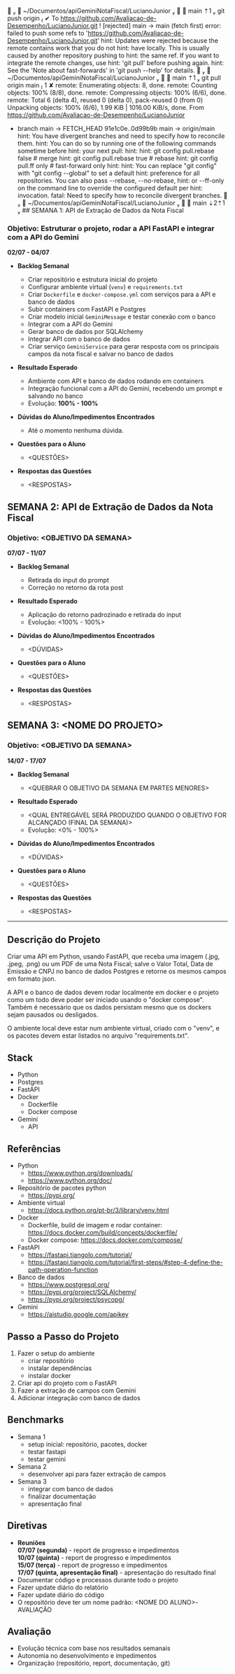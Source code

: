     ~/Documentos/apiGeminiNotaFiscal/LucianoJunior    main ⇡1  git push origin                                                                                        ✔ 
To https://github.com/Avaliacao-de-Desempenho/LucianoJunior.git
 ! [rejected]        main -> main (fetch first)
error: failed to push some refs to 'https://github.com/Avaliacao-de-Desempenho/LucianoJunior.git'
hint: Updates were rejected because the remote contains work that you do not
hint: have locally. This is usually caused by another repository pushing to
hint: the same ref. If you want to integrate the remote changes, use
hint: 'git pull' before pushing again.
hint: See the 'Note about fast-forwards' in 'git push --help' for details.
    ~/Documentos/apiGeminiNotaFiscal/LucianoJunior    main ⇡1  git pull origin main                                                                                 1 ✘ 
remote: Enumerating objects: 8, done.
remote: Counting objects: 100% (8/8), done.
remote: Compressing objects: 100% (6/6), done.
remote: Total 6 (delta 4), reused 0 (delta 0), pack-reused 0 (from 0)
Unpacking objects: 100% (6/6), 1.99 KiB | 1016.00 KiB/s, done.
From https://github.com/Avaliacao-de-Desempenho/LucianoJunior
 * branch            main       -> FETCH_HEAD
   91e1c0e..0d99b9b  main       -> origin/main
hint: You have divergent branches and need to specify how to reconcile them.
hint: You can do so by running one of the following commands sometime before
hint: your next pull:
hint:
hint:   git config pull.rebase false  # merge
hint:   git config pull.rebase true   # rebase
hint:   git config pull.ff only       # fast-forward only
hint:
hint: You can replace "git config" with "git config --global" to set a default
hint: preference for all repositories. You can also pass --rebase, --no-rebase,
hint: or --ff-only on the command line to override the configured default per
hint: invocation.
fatal: Need to specify how to reconcile divergent branches.
    ~/Documentos/apiGeminiNotaFiscal/LucianoJunior    main ⇣2⇡1    ## SEMANA 1: API de Extração de Dados da Nota Fiscal
### Objetivo: Estruturar o projeto, rodar a API FastAPI e integrar com a API do Gemini
**02/07 - 04/07**
- **Backlog Semanal**
    - Criar repositório e estrutura inicial do projeto
    - Configurar ambiente virtual (`venv`) e `requirements.txt`
    - Criar `Dockerfile` e `docker-compose.yml` com serviços para a API e banco de dados
    - Subir containers com FastAPI e Postgres
    - Criar modelo inicial `GeminiMessage` e testar conexão com o banco
    - Integrar com a API do Gemini
    - Gerar banco de dados por SQLAlchemy
    - Integrar API com o banco de dados
    - Criar serviço `GeminiService` para gerar resposta com os principais campos da nota fiscal e salvar no banco de dados

- **Resultado Esperado**
    - Ambiente com API e banco de dados rodando em containers
    - Integração funcional com a API do Gemini, recebendo um prompt e salvando no banco
    - Evolução: **100% - 100%**

- **Dúvidas do Aluno/Impedimentos Encontrados**
    - Até o momento nenhuma dúvida.

- **Questões para o Aluno**
    - \<QUESTÕES\>

- **Respostas das Questões**
    - \<RESPOSTAS\>

## SEMANA 2: API de Extração de Dados da Nota Fiscal
### Objetivo: \<OBJETIVO DA SEMANA\>
**07/07 - 11/07**
- **Backlog Semanal**
    - Retirada do input do prompt
    - Correção no retorno da rota post

- **Resultado Esperado**
    - Aplicação do retorno padrozinado e retirada do input
    - Evolução: \<100% - 100%\>

- **Dúvidas do Aluno/Impedimentos Encontrados**
    - \<DÚVIDAS\>

- **Questões para o Aluno**
    - \<QUESTÕES\>

- **Respostas das Questões**
    - \<RESPOSTAS\>

## SEMANA 3: \<NOME DO PROJETO\>
### Objetivo: \<OBJETIVO DA SEMANA\>
**14/07 - 17/07**
- **Backlog Semanal**
    - \<QUEBRAR O OBJETIVO DA SEMANA EM PARTES MENORES\>

- **Resultado Esperado**
    - \<QUAL ENTREGÁVEL SERÁ PRODUZIDO QUANDO O OBJETIVO FOR ALCANÇADO (FINAL DA SEMANA)\>
    - Evolução: \<0% - 100%\>

- **Dúvidas do Aluno/Impedimentos Encontrados**
    - \<DÚVIDAS\>

- **Questões para o Aluno**
    - \<QUESTÕES\>

- **Respostas das Questões**
    - \<RESPOSTAS\>
---
## Descrição do Projeto
Criar uma API em Python, usando FastAPI, que receba uma imagem (.jpg, .jpeg, .png) ou um PDF de uma Nota Fiscal; salve o Valor Total, Data de Emissão e CNPJ no banco de dados Postgres e retorne os mesmos campos em formato json.

A API e o banco de dados devem rodar localmente em docker e o projeto como um todo deve poder ser iniciado usando o "docker compose". Também é necessário que os dados persistam mesmo que os dockers sejam pausados ou desligados.

O ambiente local deve estar num ambiente virtual, criado com o "venv", e os pacotes devem estar listados no arquivo "requirements.txt".

## Stack
- Python
- Postgres
- FastAPI
- Docker
    - Dockerfile
    - Docker compose
- Gemini
    - API

## Referências
- Python
    - https://www.python.org/downloads/
    - https://www.python.org/doc/
- Repositório de pacotes python
    - https://pypi.org/
- Ambiente virtual
    - https://docs.python.org/pt-br/3/library/venv.html
- Docker
    - Dockerfile, build de imagem e rodar container: https://docs.docker.com/build/concepts/dockerfile/
    - Docker compose: https://docs.docker.com/compose/
- FastAPI
    - https://fastapi.tiangolo.com/tutorial/
    - https://fastapi.tiangolo.com/tutorial/first-steps/#step-4-define-the-path-operation-function
- Banco de dados
    - https://www.postgresql.org/
    - https://pypi.org/project/SQLAlchemy/
    - https://pypi.org/project/psycopg/
- Gemini
    - https://aistudio.google.com/apikey

## Passo a Passo do Projeto
1. Fazer o setup do ambiente
    - criar repositório
    - instalar dependências
    - instalar docker
1. Criar api do projeto com o FastAPI
1. Fazer a extração de campos com Gemini
1. Adicionar integração com banco de dados

## Benchmarks
- Semana 1
    - setup inicial: repositório, pacotes, docker
    - testar fastapi
    - testar gemini
- Semana 2
    - desenvolver api para fazer extração de campos
- Semana 3
    - integrar com banco de dados
    - finalizar documentação
    - apresentação final

## Diretivas
- **Reuniões**  
    **07/07 (segunda)** - report de progresso e impedimentos  
    **10/07 (quinta)** - report de progresso e impedimentos  
    **15/07 (terça)** - report de progresso e impedimentos  
    **17/07 (quinta, apresentação final)** - apresentação do resultado final  
- Documentar código e processos durante todo o projeto  
- Fazer update diário do relatório  
- Fazer update diário do código  
- O repositório deve ter um nome padrão: \<NOME DO ALUNO\>-AVALIAÇÃO

## Avaliação
- Evolução técnica com base nos resultados semanais
- Autonomia no desenvolvimento e impedimentos
- Organização (repositório, report, documentação, git)
